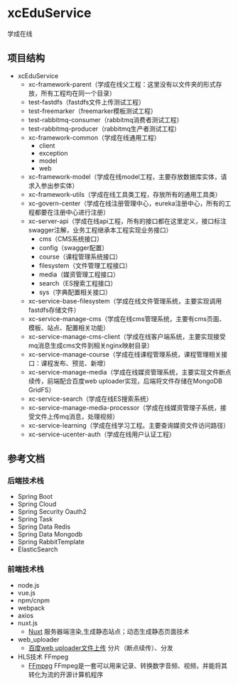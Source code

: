 # xcEduService

学成在线

## 项目结构
- xcEduService
    - xc-framework-parent（学成在线父工程：这里没有以文件夹的形式存放，所有工程均在同一个目录）
    - test-fastdfs（fastdfs文件上传测试工程）
    - test-freemarker（freemarker模板测试工程）
    - test-rabbitmq-consumer（rabbitmq消费者测试工程）
    - test-rabbitmq-producer（rabbitmq生产者测试工程）
    - xc-framework-common（学成在线通用工程）
        - client
        - exception
        - model
        - web
    - xc-framework-model（学成在线model工程，主要存放数据库实体，请求入参出参实体）
    - xc-framework-utils（学成在线工具类工程，存放所有的通用工具类） 
    - xc-govern-center（学成在线注册管理中心，eureka注册中心，所有的工程都要在注册中心进行注册）
    - xc-server-api（学成在线api工程，所有的接口都在这里定义，接口标注swagger注解，业务工程继承本工程实现业务接口）
        - cms（CMS系统接口）
        - config（swagger配置）
        - course（课程管理系统接口）
        - filesystem（文件管理工程接口）
        - media（媒资管理工程接口）
        - search（ES搜索工程接口）
        - sys（字典配置相关接口）
    - xc-service-base-filesystem（学成在线文件管理系统，主要实现调用fastdfs存储文件）
    - xc-service-manage-cms（学成在线cms管理系统，主要有cms页面、模板、站点、配置相关功能）
    - xc-service-manage-cms-client（学成在线客户端系统，主要实现接受mq消息生成cms文件到相关nginx映射目录）
    - xc-service-manage-course（学成在线课程管理系统，课程管理相关接口：课程发布、预览、新增）
    - xc-service-manage-media（学成在线媒资管理系统，主要实现文件断点续传，前端配合百度web uploader实现，后端将文件存储在MongoDB GridFS）
    - xc-service-search（学成在线ES搜索系统）
    - xc-service-manage-media-processor（学成在线媒资管理子系统，接受文件上传mq消息，处理视频）
    - xc-service-learning（学成在线学习工程。主要查询媒资文件访问路径）
    - xc-service-ucenter-auth（学成在线用户认证工程）
    
    
## 参考文档

### 后端技术栈

* Spring Boot
* Spring Cloud
* Spring Security Oauth2
* Spring Task
* Spring Data Redis
* Spring Data Mongodb
* Spring RabbitTemplate
* ElasticSearch

### 前端技术栈

* node.js
* vue.js
* npm/cnpm
* webpack
* axios
* nuxt.js 
  * [Nuxt](https://nuxtjs.org/) 服务器端渲染,生成静态站点；动态生成静态页面技术
* web_uploader
  * [百度web uploader文件上传](http://fex.baidu.com/webuploader/) 分片（断点续传）、分发 
* HLS技术 FFmpeg
  * [FFmpeg](https://ffmpeg.org/) FFmpeg是一套可以用来记录、转换数字音频、视频，并能将其转化为流的开源计算机程序



